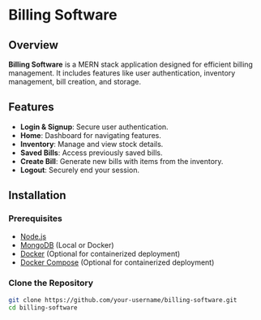 # Billing Software

## Overview

**Billing Software** is a MERN stack application designed for efficient billing management. It includes features like user authentication, inventory management, bill creation, and storage.

## Features

- **Login & Signup**: Secure user authentication.
- **Home**: Dashboard for navigating features.
- **Inventory**: Manage and view stock details.
- **Saved Bills**: Access previously saved bills.
- **Create Bill**: Generate new bills with items from the inventory.
- **Logout**: Securely end your session.

## Installation

### Prerequisites

- [Node.js](https://nodejs.org/)
- [MongoDB](https://www.mongodb.com/try/download/community) (Local or Docker)
- [Docker](https://www.docker.com/products/docker-desktop) (Optional for containerized deployment)
- [Docker Compose](https://docs.docker.com/compose/install/) (Optional for containerized deployment)

### Clone the Repository

```bash
git clone https://github.com/your-username/billing-software.git
cd billing-software

